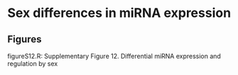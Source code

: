 # Sex differences in miRNA expression

## Figures
figureS12.R: Supplementary Figure 12. Differential miRNA expression and regulation by sex

